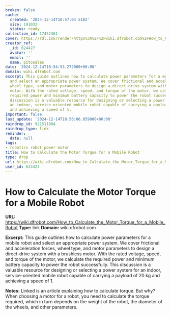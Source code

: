 ```yaml
---
broken: false
cache:
  created: '2024-12-14T18:57:04.518Z'
  size: 191032
  status: ready
collection_id: 17452361
cover: https://rdl.ink/render/https%3A%2F%2Fwiki.dfrobot.com%2FHow_to_Calculate_the_Motor_Torque_for_a_Mobile_Robot
creator_ref:
  _id: 624427
  avatar: ''
  email: ''
  name: pitosalas
date: '2024-12-14T18:54:53.272000+00:00'
domain: wiki.dfrobot.com
excerpt: This guide outlines how to calculate power parameters for a mobile robot
  and select an appropriate power system. We cover frictional and acceleration forces,
  wheel type, and motor parameters to design a direct-drive system with a brushless
  motor. With the rated voltage, speed, and torque of the motor, we calculate the
  required power and minimum battery capacity to power the robot successfully. This
  discussion is a valuable resource for designing or selecting a power system for
  an indoor, service-oriented mobile robot capable of carrying a payload of 20 kg
  and achieving a speed of 1.
important: false
last_update: '2024-12-14T18:56:06.059000+00:00'
raindrop_id: 921511984
raindrop_type: link
reminder:
  date: null
tags:
- robotics robot power motor
title: How to Calculate the Motor Torque for a Mobile Robot
type: drop
url: https://wiki.dfrobot.com/How_to_Calculate_the_Motor_Torque_for_a_Mobile_Robot
user_id: 624427
---
```


# How to Calculate the Motor Torque for a Mobile Robot

**URL:** https://wiki.dfrobot.com/How_to_Calculate_the_Motor_Torque_for_a_Mobile_Robot
**Type:** link
**Domain:** wiki.dfrobot.com

**Excerpt:** This guide outlines how to calculate power parameters for a mobile robot and select an appropriate power system. We cover frictional and acceleration forces, wheel type, and motor parameters to design a direct-drive system with a brushless motor. With the rated voltage, speed, and torque of the motor, we calculate the required power and minimum battery capacity to power the robot successfully. This discussion is a valuable resource for designing or selecting a power system for an indoor, service-oriented mobile robot capable of carrying a payload of 20 kg and achieving a speed of 1.

**Notes:**
Linked is an article explaining how to calculate torque. But why? When choosing a motor for a robot, you need to calculate the torque required, which in turn depends on the weight of the robot, the diameter of the wheels, and other parameters.
